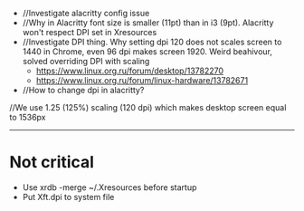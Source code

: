 - //Investigate alacritty config issue
- //Why in Alacritty font size is smaller (11pt) than in i3 (9pt). Alacritty won't respect DPI set in Xresources
- //Investigate DPI thing. Why setting dpi 120 does not scales screen to 1440 in Chrome, even 96 dpi makes screen 1920. Weird beahivour, solved overriding DPI with scaling
  - https://www.linux.org.ru/forum/desktop/13782270
  - https://www.linux.org.ru/forum/linux-hardware/13782671
- //How to change dpi in alacritty?

//We use 1.25 (125%) scaling (120 dpi) which makes desktop screen equal to 1536px

---

# Not critical

- Use xrdb -merge ~/.Xresources before startup
- Put Xft.dpi to system file

